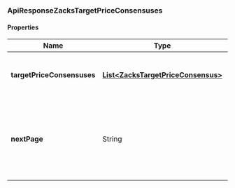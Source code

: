 
[//]: # (CLASS:ApiResponseZacksTargetPriceConsensuses)

[//]: # (KIND:object)

### ApiResponseZacksTargetPriceConsensuses

#### Properties

[//]: # (START_DEFINITION)

Name | Type | Description
------------ | ------------- | -------------
**targetPriceConsensuses** | [**List&lt;ZacksTargetPriceConsensus&gt;**](ZacksTargetPriceConsensus.md) | Zacks target price consensuses for the latest date &nbsp;
**nextPage** | String | The token required to request the next page of the data. If null, no further results are available. &nbsp;

[//]: # (END_DEFINITION)


[//]: # (CONTAINED_CLASS:ZacksTargetPriceConsensus)





